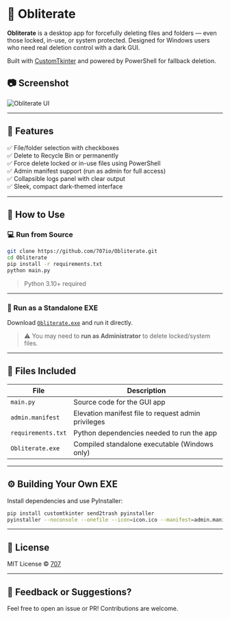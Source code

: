 
# 🧨 Obliterate

**Obliterate** is a desktop app for forcefully deleting files and folders — even those locked, in-use, or system protected. Designed for Windows users who need real deletion control with a dark GUI.

Built with [CustomTkinter](https://github.com/TomSchimansky/CustomTkinter) and powered by PowerShell for fallback deletion.

## 📷 Screenshot

![Obliterate UI](assets/obliterate-screenshot.png)


---

## 🚀 Features

✅ File/folder selection with checkboxes  
✅ Delete to Recycle Bin or permanently  
✅ Force delete locked or in-use files using PowerShell  
✅ Admin manifest support (run as admin for full access)  
✅ Collapsible logs panel with clear output  
✅ Sleek, compact dark-themed interface  

---

## 🧪 How to Use

### 💻 Run from Source

```bash
git clone https://github.com/707io/Obliterate.git
cd Obliterate
pip install -r requirements.txt
python main.py
```

> Python 3.10+ required

---

### 🧾 Run as a Standalone EXE

Download [`Obliterate.exe`](https://github.com/707io/Obliterate/releases/download/v1.0.0/Obliterate.exe) and run it directly.

> ⚠ You may need to **run as Administrator** to delete locked/system files.

---

## 📂 Files Included

| File               | Description                                         |
|--------------------|-----------------------------------------------------|
| `main.py`          | Source code for the GUI app                         |
| `admin.manifest`   | Elevation manifest file to request admin privileges |
| `requirements.txt` | Python dependencies needed to run the app           |
| `Obliterate.exe`   | Compiled standalone executable (Windows only)       |

---

## ⚙ Building Your Own EXE

Install dependencies and use PyInstaller:

```bash
pip install customtkinter send2trash pyinstaller
pyinstaller --noconsole --onefile --icon=icon.ico --manifest=admin.manifest main.py
```

---

## 📜 License

MIT License © [707](https://github.com/707io)

---

## 💬 Feedback or Suggestions?

Feel free to open an issue or PR! Contributions are welcome.

